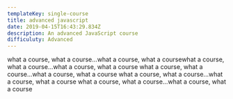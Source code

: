 ```yaml
---
templateKey: single-course
title: advanced javascript
date: 2019-04-15T16:43:29.834Z
description: An advanced JavaScript course
difficuluty: Advanced
---
```

what a course, what a course...what a course, what a coursewhat a course, what a course...what a course, what a course
what a course, what a course...what a course, what a course
what a course, what a course...what a course, what a course
what a course, what a course...what a course, what a course

